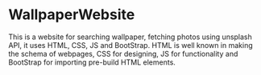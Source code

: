 # WallpaperWebsite
This is a website for searching wallpaper, fetching photos using unsplash API, it uses HTML, CSS, JS and BootStrap. 
HTML is well known in making the schema of webpages, CSS for designing, JS for functionality and BootStrap for importing pre-build HTML elements.
